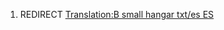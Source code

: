 1.  REDIRECT [Translation:B small hangar txt/es
    ES](Translation:B_small_hangar_txt/es_ES "wikilink")